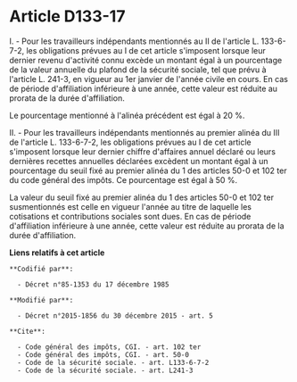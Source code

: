# Article D133-17

I. - Pour les travailleurs indépendants mentionnés au II de l'article L. 133-6-7-2, les obligations prévues au I de cet
article s'imposent lorsque leur dernier revenu d'activité connu excède un montant égal à un pourcentage de la valeur annuelle
du plafond de la sécurité sociale, tel que prévu à l'article L. 241-3, en vigueur au 1er janvier de l'année civile en cours.
En cas de période d'affiliation inférieure à une année, cette valeur est réduite au prorata de la durée d'affiliation. 

Le pourcentage mentionné à l'alinéa précédent est égal à 20 %. 

II. - Pour les travailleurs indépendants mentionnés au premier alinéa du III de l'article L. 133-6-7-2, les obligations
prévues au I de cet article s'imposent lorsque leur dernier chiffre d'affaires annuel déclaré ou leurs dernières recettes
annuelles déclarées excèdent un montant égal à un pourcentage du seuil fixé au premier alinéa du 1 des articles 50-0 et 102
ter du code général des impôts. Ce pourcentage est égal à 50 %. 

La valeur du seuil fixé au premier alinéa du 1 des articles 50-0 et 102 ter susmentionnés est celle en vigueur l'année au
titre de laquelle les cotisations et contributions sociales sont dues. En cas de période d'affiliation inférieure à une
année, cette valeur est réduite au prorata de la durée d'affiliation.

**Liens relatifs à cet article**

	**Codifié par**:

	  - Décret n°85-1353 du 17 décembre 1985

	**Modifié par**:

	  - Décret n°2015-1856 du 30 décembre 2015 - art. 5

	**Cite**:

	  - Code général des impôts, CGI. - art. 102 ter
	  - Code général des impôts, CGI. - art. 50-0
	  - Code de la sécurité sociale. - art. L133-6-7-2
	  - Code de la sécurité sociale. - art. L241-3
